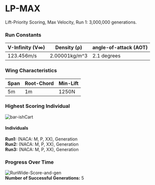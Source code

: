 # LP-MAX  
Lift-Priority Scoring, Max Velocity, Run 1: 3,000,000 generations.
### Run Constants  
| V-Infinity (V∞) | Density (ρ) | angle-of-attack (AOT) |
|-----------------|------------- |----------------------|
| 123.456m/s      | 2.00001kg/m^3| 2.1 degrees          |
### Wing Characteristics  
| Span | Root-Chord | Min-Lift |
|------|------------|----------|
| 5m   | 1m         | 1250N    |
### Highest Scoring Individual  

![bar-ishCart](../imgs/template/LP-Max-Bar.png)  
#### Individuals  
**Run1:** (NACA: M, P, XX), Generation  
**Run2:** (NACA: M, P, XX), Generation  
**Run3:** (NACA: M, P, XX), Generation  
### Progress Over Time  
![RunWide-Score-and-gen](../imgs/template/LP-Max-RunWide-Score-and-Gen.png)  
**Number of Successful Generations:**  5  
